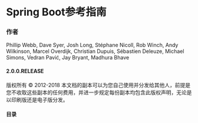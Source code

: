 # Spring Boot参考指南

### 作者
Phillip Webb, Dave Syer, Josh Long, Stéphane Nicoll, Rob Winch, Andy Wilkinson, Marcel Overdijk, Christian Dupuis, Sébastien Deleuze, Michael Simons, Vedran Pavić, Jay Bryant, Madhura Bhave


#### 2.0.0.RELEASE


版权所有 © 2012-2018
本文档的副本可以为您自己使用并分发给其他人，前提是您不收取这些副本的任何费用，并进一步规定每份副本均包含此版权声明，无论是以印刷版还是电子版分发。

#### 目录
